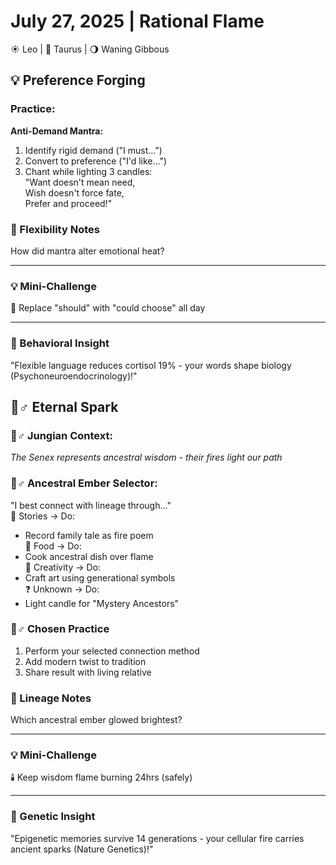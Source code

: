 # July 27, 2025 | Rational Flame  
☀️ Leo | 🌙 Taurus | 🌖 Waning Gibbous  

## 💡 Preference Forging  

### Practice:  
**Anti-Demand Mantra:**  
1. Identify rigid demand ("I must...")  
2. Convert to preference ("I'd like...")  
3. Chant while lighting 3 candles:  
   "Want doesn't mean need,  
   Wish doesn't force fate,  
   Prefer and proceed!"  

### 📝 Flexibility Notes  
How did mantra alter emotional heat?  
_______________________

### 💡 Mini-Challenge  
🔄 Replace "should" with "could choose" all day  
_______________________

### 💫 Behavioral Insight  
"Flexible language reduces cortisol 19% - your words shape biology (Psychoneuroendocrinology)!"  

## 🧙♂️ Eternal Spark  

### 🧙♂️ Jungian Context:  
*The Senex represents ancestral wisdom - their fires light our path*  

### 🧙♂️ Ancestral Ember Selector:  
"I best connect with lineage through..."  
📜 Stories → Do:  
  - Record family tale as fire poem  
🍲 Food → Do:  
  - Cook ancestral dish over flame  
🎨 Creativity → Do:  
  - Craft art using generational symbols  
❓ Unknown → Do:  
  - Light candle for "Mystery Ancestors"  

### 🧙♂️ Chosen Practice  
1. Perform your selected connection method  
2. Add modern twist to tradition  
3. Share result with living relative  

### 📝 Lineage Notes  
Which ancestral ember glowed brightest?  
_______________________

### 💡 Mini-Challenge  
🕯️ Keep wisdom flame burning 24hrs (safely)  
_______________________

### 💫 Genetic Insight  
"Epigenetic memories survive 14 generations - your cellular fire carries ancient sparks (Nature Genetics)!" 